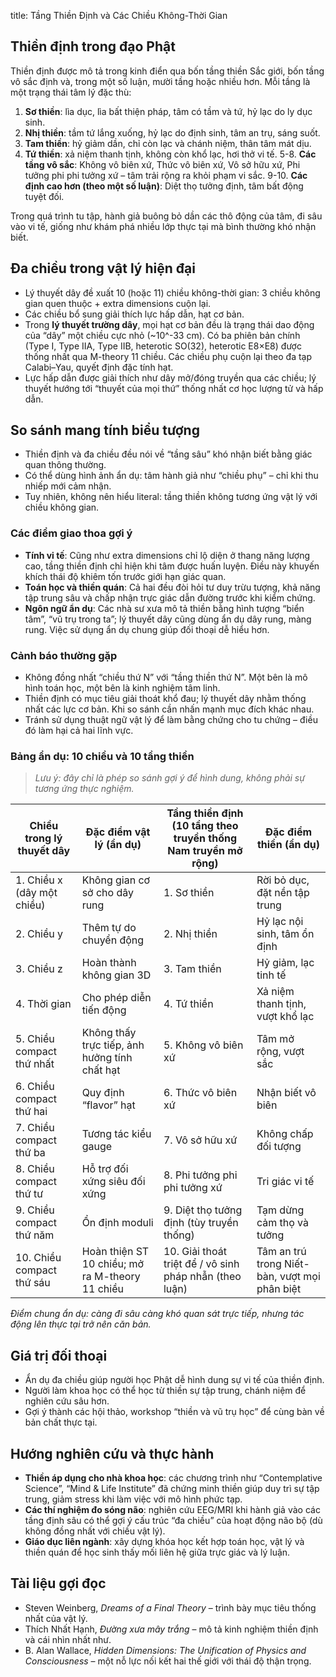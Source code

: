 title: Tầng Thiền Định và Các Chiều Không-Thời Gian

## Thiền định trong đạo Phật

Thiền định được mô tả trong kinh điển qua bốn tầng thiền Sắc giới, bốn tầng vô sắc định và, trong một số luận, mười tầng hoặc nhiều hơn. Mỗi tầng là một trạng thái tâm lý đặc thù:

1. **Sơ thiền**: lìa dục, lìa bất thiện pháp, tâm có tầm và tứ, hỷ lạc do ly dục sinh.
2. **Nhị thiền**: tầm tứ lắng xuống, hỷ lạc do định sinh, tâm an trụ, sáng suốt.
3. **Tam thiền**: hỷ giảm dần, chỉ còn lạc và chánh niệm, thân tâm mát dịu.
4. **Tứ thiền**: xả niệm thanh tịnh, không còn khổ lạc, hơi thở vi tế.
5-8. **Các tầng vô sắc**: Không vô biên xứ, Thức vô biên xứ, Vô sở hữu xứ, Phi tưởng phi phi tưởng xứ – tâm trải rộng ra khỏi phạm vi sắc.
9-10. **Các định cao hơn (theo một số luận)**: Diệt thọ tưởng định, tâm bất động tuyệt đối.

Trong quá trình tu tập, hành giả buông bỏ dần các thô động của tâm, đi sâu vào vi tế, giống như khám phá nhiều lớp thực tại mà bình thường khó nhận biết.

## Đa chiều trong vật lý hiện đại

- Lý thuyết dây đề xuất 10 (hoặc 11) chiều không-thời gian: 3 chiều không gian quen thuộc + extra dimensions cuộn lại.
- Các chiều bổ sung giải thích lực hấp dẫn, hạt cơ bản.
- Trong **lý thuyết trường dây**, mọi hạt cơ bản đều là trạng thái dao động của “dây” một chiều cực nhỏ (~10^-33 cm). Có ba phiên bản chính (Type I, Type IIA, Type IIB, heterotic SO(32), heterotic E8×E8) được thống nhất qua M-theory 11 chiều. Các chiều phụ cuộn lại theo đa tạp Calabi–Yau, quyết định đặc tính hạt.
- Lực hấp dẫn được giải thích như dây mở/đóng truyền qua các chiều; lý thuyết hướng tới “thuyết của mọi thứ” thống nhất cơ học lượng tử và hấp dẫn.

## So sánh mang tính biểu tượng

- Thiền định và đa chiều đều nói về “tầng sâu” khó nhận biết bằng giác quan thông thường.
- Có thể dùng hình ảnh ẩn dụ: tâm hành giả như “chiều phụ” – chỉ khi thu nhiếp mới cảm nhận.
- Tuy nhiên, không nên hiểu literal: tầng thiền không tương ứng vật lý với chiều không gian.

### Các điểm giao thoa gợi ý

- **Tính vi tế**: Cũng như extra dimensions chỉ lộ diện ở thang năng lượng cao, tầng thiền định chỉ hiện khi tâm được huấn luyện. Điều này khuyến khích thái độ khiêm tốn trước giới hạn giác quan.
- **Toán học và thiền quán**: Cả hai đều đòi hỏi tư duy trừu tượng, khả năng tập trung sâu và chấp nhận trực giác dẫn đường trước khi kiểm chứng.
- **Ngôn ngữ ẩn dụ**: Các nhà sư xưa mô tả thiền bằng hình tượng “biển tâm”, “vũ trụ trong ta”; lý thuyết dây cũng dùng ẩn dụ dây rung, màng rung. Việc sử dụng ẩn dụ chung giúp đối thoại dễ hiểu hơn.

### Cảnh báo thường gặp

- Không đồng nhất “chiều thứ N” với “tầng thiền thứ N”. Một bên là mô hình toán học, một bên là kinh nghiệm tâm linh.
- Thiền định có mục tiêu giải thoát khổ đau; lý thuyết dây nhằm thống nhất các lực cơ bản. Khi so sánh cần nhấn mạnh mục đích khác nhau.
- Tránh sử dụng thuật ngữ vật lý để làm bằng chứng cho tu chứng – điều đó làm hại cả hai lĩnh vực.


### Bảng ẩn dụ: 10 chiều và 10 tầng thiền

> *Lưu ý: đây chỉ là phép so sánh gợi ý để hình dung, không phải sự tương ứng thực nghiệm.*

| Chiều trong lý thuyết dây | Đặc điểm vật lý (ẩn dụ)                          | Tầng thiền định (10 tầng theo truyền thống Nam truyền mở rộng) | Đặc điểm thiền (ẩn dụ)                                         |
|--------------------------|--------------------------------------------------|-----------------------------------------------------------------|----------------------------------------------------------------|
| 1. Chiều x (dây một chiều)| Không gian cơ sở cho dây rung                   | 1. Sơ thiền                                                     | Rời bỏ dục, đặt nền tập trung                                   |
| 2. Chiều y                | Thêm tự do chuyển động                           | 2. Nhị thiền                                                    | Hỷ lạc nội sinh, tâm ổn định                                    |
| 3. Chiều z                | Hoàn thành không gian 3D                         | 3. Tam thiền                                                    | Hỷ giảm, lạc tinh tế                                           |
| 4. Thời gian              | Cho phép diễn tiến động                         | 4. Tứ thiền                                                     | Xả niệm thanh tịnh, vượt khổ lạc                               |
| 5. Chiều compact thứ nhất | Không thấy trực tiếp, ảnh hưởng tính chất hạt   | 5. Không vô biên xứ                                             | Tâm mở rộng, vượt sắc                                          |
| 6. Chiều compact thứ hai  | Quy định “flavor” hạt                           | 6. Thức vô biên xứ                                              | Nhận biết vô biên                                               |
| 7. Chiều compact thứ ba   | Tương tác kiểu gauge                            | 7. Vô sở hữu xứ                                                 | Không chấp đối tượng                                           |
| 8. Chiều compact thứ tư   | Hỗ trợ đối xứng siêu đối xứng                   | 8. Phi tưởng phi phi tưởng xứ                                   | Tri giác vi tế                                                |
| 9. Chiều compact thứ năm  | Ổn định moduli                                  | 9. Diệt thọ tưởng định (tùy truyền thống)                       | Tạm dừng cảm thọ và tưởng                                      |
| 10. Chiều compact thứ sáu | Hoàn thiện ST 10 chiều; mở ra M-theory 11 chiều | 10. Giải thoát triệt để / vô sinh pháp nhẫn (theo luận)         | Tâm an trú trong Niết-bàn, vượt mọi phân biệt                  |

*Điểm chung ẩn dụ: càng đi sâu càng khó quan sát trực tiếp, nhưng tác động lên thực tại trở nên căn bản.*

## Giá trị đối thoại

- Ẩn dụ đa chiều giúp người học Phật dễ hình dung sự vi tế của thiền định.
- Người làm khoa học có thể học từ thiền sự tập trung, chánh niệm để nghiên cứu sâu hơn.
- Gợi ý thành các hội thảo, workshop “thiền và vũ trụ học” để cùng bàn về bản chất thực tại.

## Hướng nghiên cứu và thực hành

- **Thiền áp dụng cho nhà khoa học**: các chương trình như “Contemplative Science”, “Mind & Life Institute” đã chứng minh thiền giúp duy trì sự tập trung, giảm stress khi làm việc với mô hình phức tạp.
- **Các thí nghiệm đo sóng não**: nghiên cứu EEG/MRI khi hành giả vào các tầng định sâu có thể gợi ý cấu trúc “đa chiều” của hoạt động não bộ (dù không đồng nhất với chiều vật lý).
- **Giáo dục liên ngành**: xây dựng khóa học kết hợp toán học, vật lý và thiền quán để học sinh thấy mối liên hệ giữa trực giác và lý luận.

## Tài liệu gợi đọc

- Steven Weinberg, *Dreams of a Final Theory* – trình bày mục tiêu thống nhất của vật lý.
- Thích Nhất Hạnh, *Đường xưa mây trắng* – mô tả kinh nghiệm thiền định và cái nhìn nhất như.
- B. Alan Wallace, *Hidden Dimensions: The Unification of Physics and Consciousness* – một nỗ lực nối kết hai thế giới với thái độ thận trọng.
